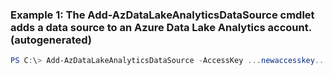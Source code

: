 ### Example 1: The Add-AzDataLakeAnalyticsDataSource cmdlet adds a data source to an Azure Data Lake Analytics account. (autogenerated)
```powershell
PS C:\> Add-AzDataLakeAnalyticsDataSource -AccessKey ...newaccesskey... -Account ContosoAdlA -Blob AzureStorage01 -ResourceGroupName MyResourceGroup
```


